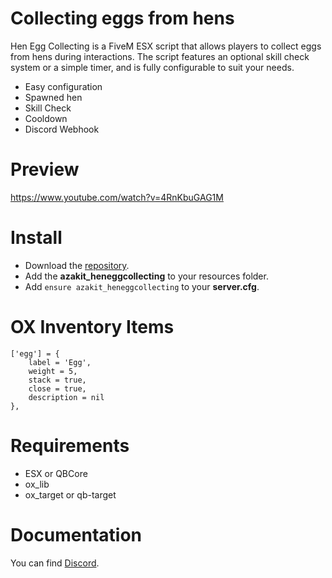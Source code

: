 # Collecting eggs from hens
Hen Egg Collecting is a FiveM ESX script that allows players to collect eggs from hens during interactions. The script features an optional skill check system or a simple timer, and is fully configurable to suit your needs.

* Easy configuration
* Spawned hen
* Skill Check
* Cooldown
* Discord Webhook

# Preview
https://www.youtube.com/watch?v=4RnKbuGAG1M

# Install
- Download the [repository](https://github.com/AzakitHU/azakit_heneggcollecting).
- Add the **azakit_heneggcollecting** to your resources folder.
- Add `ensure azakit_heneggcollecting` to your **server.cfg**.

# OX Inventory Items
	
	['egg'] = {
		label = 'Egg',
		weight = 5,
		stack = true,
		close = true,
		description = nil
	},

# Requirements
- ESX or QBCore
- ox_lib
- ox_target or qb-target

# Documentation
You can find [Discord](https://discord.gg/DmsF6DbCJ9).

